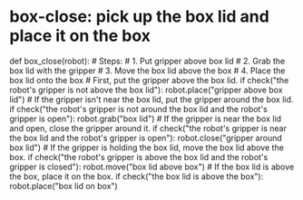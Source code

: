 

# box-close: pick up the box lid and place it on the box
def box_close(robot):
    # Steps:
    #  1. Put gripper above box lid
    #  2. Grab the box lid with the gripper
    #  3. Move the box lid above the box
    #  4. Place the box lid onto the box
    # First, put the gripper above the box lid.
    if check("the robot's gripper is not above the box lid"):
        robot.place("gripper above box lid")
    # If the gripper isn't near the box lid, put the gripper around the box lid.
    if check("the robot's gripper is not around the box lid and the robot's gripper is open"):
        robot.grab("box lid")
    # If the gripper is near the box lid and open, close the gripper around it.
    if check("the robot's gripper is near the box lid and the robot's gripper is open"):
        robot.close("gripper around box lid")
    # If the gripper is holding the box lid, move the box lid above the box.
    if check("the robot's gripper is above the box lid and the robot's gripper is closed"):
        robot.move("box lid above box")
    # If the box lid is above the box, place it on the box.
    if check("the box lid is above the box"):
        robot.place("box lid on box")